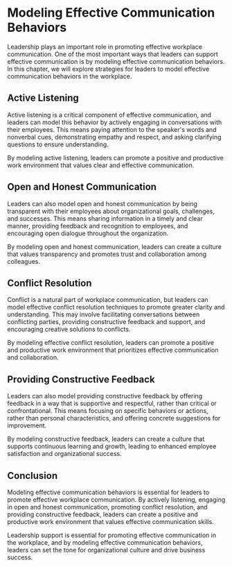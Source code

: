 Modeling Effective Communication Behaviors
=========================================================================

Leadership plays an important role in promoting effective workplace communication. One of the most important ways that leaders can support effective communication is by modeling effective communication behaviors. In this chapter, we will explore strategies for leaders to model effective communication behaviors in the workplace.

Active Listening
----------------

Active listening is a critical component of effective communication, and leaders can model this behavior by actively engaging in conversations with their employees. This means paying attention to the speaker's words and nonverbal cues, demonstrating empathy and respect, and asking clarifying questions to ensure understanding.

By modeling active listening, leaders can promote a positive and productive work environment that values clear and effective communication.

Open and Honest Communication
-----------------------------

Leaders can also model open and honest communication by being transparent with their employees about organizational goals, challenges, and successes. This means sharing information in a timely and clear manner, providing feedback and recognition to employees, and encouraging open dialogue throughout the organization.

By modeling open and honest communication, leaders can create a culture that values transparency and promotes trust and collaboration among colleagues.

Conflict Resolution
-------------------

Conflict is a natural part of workplace communication, but leaders can model effective conflict resolution techniques to promote greater clarity and understanding. This may involve facilitating conversations between conflicting parties, providing constructive feedback and support, and encouraging creative solutions to conflicts.

By modeling effective conflict resolution, leaders can promote a positive and productive work environment that prioritizes effective communication and collaboration.

Providing Constructive Feedback
-------------------------------

Leaders can also model providing constructive feedback by offering feedback in a way that is supportive and respectful, rather than critical or confrontational. This means focusing on specific behaviors or actions, rather than personal characteristics, and offering concrete suggestions for improvement.

By modeling constructive feedback, leaders can create a culture that supports continuous learning and growth, leading to enhanced employee satisfaction and organizational success.

Conclusion
----------

Modeling effective communication behaviors is essential for leaders to promote effective workplace communication. By actively listening, engaging in open and honest communication, promoting conflict resolution, and providing constructive feedback, leaders can create a positive and productive work environment that values effective communication skills.

Leadership support is essential for promoting effective communication in the workplace, and by modeling effective communication behaviors, leaders can set the tone for organizational culture and drive business success.
